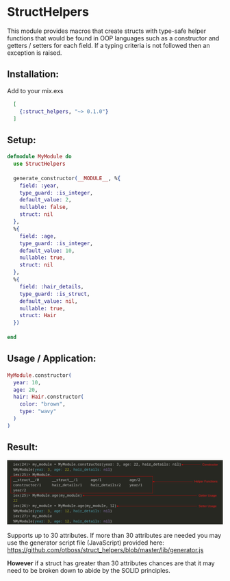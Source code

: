# StructHelpers

  This module provides macros that create structs with type-safe helper functions that would be found in OOP languages
  such as a constructor and getters / setters for each field. If a typing criteria is not followed then an exception
  is raised.

## Installation:

  Add to your mix.exs

  ```elixir
    [
      {:struct_helpers, "~> 0.1.0"}
    ]
  ```

## Setup:

  ```elixir
  defmodule MyModule do
    use StructHelpers

    generate_constructor(__MODULE__, %{
      field: :year,
      type_guard: :is_integer,
      default_value: 2,
      nullable: false,
      struct: nil
    },
    %{
      field: :age,
      type_guard: :is_integer,
      default_value: 10,
      nullable: true,
      struct: nil
    },
    %{
      field: :hair_details,
      type_guard: :is_struct,
      default_value: nil,
      nullable: true,
      struct: Hair
    })

  end
  ```

## Usage / Application:

  ```elixir
  MyModule.constructor(
    year: 10,
    age: 20,
    hair: Hair.constructor(
      color: "brown",
      type: "wavy"
    )
  )
  ```
  ## Result:

  <img src="https://raw.githubusercontent.com/otboss/struct_helpers/assets/assets/struct_helpers_demo.png"/>

  <br/>

Supports up to 30 attributes. If more than 30 attributes are needed you may use the generator script file (JavaScript) provided here:
<a href="https://github.com/otboss/struct_helpers/blob/master/lib/generator.js">https://github.com/otboss/struct_helpers/blob/master/lib/generator.js</a>

**However** if a struct has greater than 30 attributes chances are that it may need to be broken down to abide by the SOLID principles.

